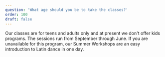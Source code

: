 ```yaml
---
question: 'What age should you be to take the classes?'
order: 100
draft: false
---
```


Our classes are for teens and adults only and at present we don't offer kids programs. The sessions run from September through June. If you are unavailable for this program, our Summer Workshops are an easy introduction to Latin dance in one day.

